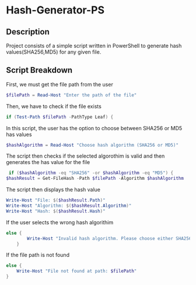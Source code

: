 # Hash-Generator-PS

## Description
Project consists of a simple script written in PowerShell to generate hash values(SHA256,MD5) for any given file.

## Script Breakdown

First, we must get the file path from the user
``` powershell
$filePath = Read-Host "Enter the path of the file"
```

Then, we have to check if the file exists
``` powershell
if (Test-Path $filePath -PathType Leaf) {
```

In this script, the user has the option to choose between SHA256 or MD5 has values
``` powershell
$hashAlgorithm = Read-Host "Choose hash algorithm (SHA256 or MD5)"
```

The script then checks if the selected algorothim is valid and then generates the has value for the file
``` powershell
 if ($hashAlgorithm -eq "SHA256" -or $hashAlgorithm -eq "MD5") {
$hashResult = Get-FileHash -Path $filePath -Algorithm $hashAlgorithm
```

The script then displays the hash value
``` powershell
Write-Host "File: $($hashResult.Path)"
Write-Host "Algorithm: $($hashResult.Algorithm)"
Write-Host "Hash: $($hashResult.Hash)"
```

If the user selects the wrong hash algorithim
``` powershell
else {
        Write-Host "Invalid hash algorithm. Please choose either SHA256 or MD5."
    }
```

If the file path is not found
``` powershell
else {
    Write-Host "File not found at path: $filePath"
}
```
